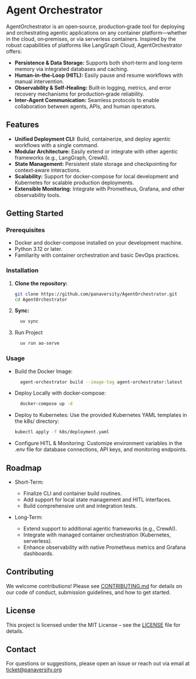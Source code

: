 # Agent Orchestrator

AgentOrchestrator is an open‑source, production‑grade tool for deploying and orchestrating agentic applications on any container platform—whether in the cloud, on‑premises, or via serverless containers. Inspired by the robust capabilities of platforms like LangGraph Cloud, AgentOrchestrator offers:

- **Persistence & Data Storage:** Supports both short‑term and long‑term memory via integrated databases and caching.
- **Human‑in‑the‑Loop (HITL):** Easily pause and resume workflows with manual intervention.
- **Observability & Self‑Healing:** Built‑in logging, metrics, and error recovery mechanisms for production‑grade reliability.
- **Inter‑Agent Communication:** Seamless protocols to enable collaboration between agents, APIs, and human operators.

## Features

- **Unified Deployment CLI:** Build, containerize, and deploy agentic workflows with a single command.
- **Modular Architecture:** Easily extend or integrate with other agentic frameworks (e.g., LangGraph, CrewAI).
- **State Management:** Persistent state storage and checkpointing for context‑aware interactions.
- **Scalability:** Support for docker‑compose for local development and Kubernetes for scalable production deployments.
- **Extensible Monitoring:** Integrate with Prometheus, Grafana, and other observability tools.

## Getting Started

### Prerequisites

- Docker and docker‑compose installed on your development machine.
- Python 3.12 or later.
- Familiarity with container orchestration and basic DevOps practices.

### Installation

1. **Clone the repository:**

   ```bash
   git clone https://github.com/panaversity/AgentOrchestrator.git
   cd AgentOrchestrator
   ```

2. **Sync:**

    ```bash
      uv sync
3. Run Project
    ```bash
      uv run ao-serve
    ```
### Usage
- Build the Docker Image:

    ```bash
      agent-orchestrator build --image-tag agent-orchestrator:latest      
    ```

- Deploy Locally with docker‑compose:

    ```bash
      docker-compose up -d
    ```

- Deploy to Kubernetes:
Use the provided Kubernetes YAML templates in the k8s/ directory:

    ```bash
    kubectl apply -f k8s/deployment.yaml
    ```

- Configure HITL & Monitoring:
Customize environment variables in the .env file for database connections, API keys, and monitoring endpoints.

## Roadmap
- Short‑Term:
  - Finalize CLI and container build routines.
  - Add support for local state management and HITL interfaces.
  - Build comprehensive unit and integration tests.

- Long‑Term:
  - Extend support to additional agentic frameworks (e.g., CrewAI).
  - Integrate with managed container orchestration (Kubernetes, serverless).
  - Enhance observability with native Prometheus metrics and Grafana dashboards.

## Contributing
We welcome contributions! Please see [CONTRIBUTING.md](./CONTRIBUTING.md) for details on our code of conduct, submission guidelines, and how to get started.

## License
This project is licensed under the MIT License – see the [LICENSE](./LICENSE) file for details.

## Contact
For questions or suggestions, please open an issue or reach out via email at ticket@panaversity.org

